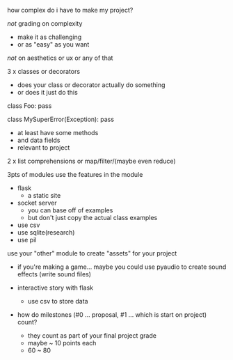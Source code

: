 how complex do i have to make my project?

*not* grading on complexity
* make it as challenging
* or as "easy" as you want

*not* on aesthetics
or ux or any of that


3 x classes or decorators

* does your class or decorator actually do something 
* or does it just do this

class Foo:
    pass

class MySuperError(Exception):
    pass
 
* at least have some methods
* and data fields
* relevant to project

2 x list comprehensions or map/filter/(maybe even reduce)

3pts of modules
use the features in the module

* flask
    * a static site
* socket server
    * you can base off of examples
    * but don't just copy the actual class examples
* use csv
* use sqlite(research)
* use pil

use your "other" module to create "assets" for your project

* if you're making a game... maybe you could use pyaudio to create sound effects (write sound files)
* interactive story with flask
    * use csv to store data


* how do milestones (#0 ... proposal, #1 ... which is start on project) count?
    * they count as part of your final project grade
    * maybe ~ 10 points each
    * 60 ~ 80









